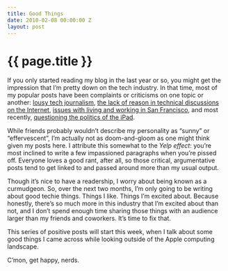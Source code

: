 ```yaml
---
title: Good Things
date: 2010-02-08 00:00:00 Z
layout: post
---
```


{{ page.title }}
================

If you only started reading my blog in the last year or so, you might get the impression that I’m pretty down on the tech industry. In that time, most of my popular posts have been complaints or criticisms on one topic or another: [lousy tech journalism](http://al3x.net/2009/03/03/towards-better-technology-journalism.html), [the lack of reason in technical discussions on the Internet](http://al3x.net/2009/04/04/reasoned-technical-discussion.html), [issues with living and working in San Francisco](http://al3x.net/2009/10/04/so-youre-moving-to-san-francisco.html), and most recently, [questioning the politics of the iPad](http://al3x.net/2010/01/28/ipad.html).

While friends probably wouldn’t describe my personality as “sunny” or “effervescent”, I’m actually not as doom-and-gloom as one might think given my posts here. I attribute this somewhat to the *Yelp effect*: you’re most inclined to write a few impassioned paragraphs when you’re pissed off. Everyone loves a good rant, after all, so those critical, argumentative posts tend to get linked to and passed around more than my usual output.

Though it’s nice to have a readership, I worry about being known as a curmudgeon. So, over the next two months, I’m only going to be writing about good techie things. Things I like. Things I’m excited about. Because honestly, there’s so much more in this industry that I’m excited about than not, and I don’t spend enough time sharing those things with an audience larger than my friends and coworkers. It’s time to fix that.

This series of positive posts will start this week, when I talk about some good things I came across while looking outside of the Apple computing landscape.

C’mon, get happy, nerds.
